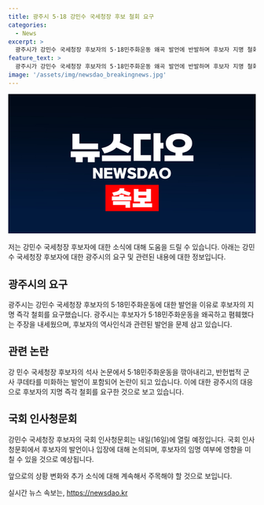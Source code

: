 ```yaml
---
title: 광주시 5·18 강민수 국세청장 후보 철회 요구
categories:
  - News
excerpt: >
  광주시가 강민수 국세청장 후보자의 5·18민주화운동 왜곡 발언에 반발하며 후보자 지명 철회를 요구했다. 후보자가 전두환을 호도하고 민주화운동을 폄훼한 것으로 지적하며, 정부와 여당을 비판했다. 이에 청문회 전이지만 강 후보자의 논란은 계속되고 있다. (150자)
feature_text: >
  광주시가 강민수 국세청장 후보자의 5·18민주화운동 왜곡 발언에 반발하며 후보자 지명 철회를 요구했다. 후보자가 전두환을 호도하고 민주화운동을 폄훼한 것으로 지적하며, 정부와 여당을 비판했다. 이에 청문회 전이지만 강 후보자의 논란은 계속되고 있다. (150자)
image: '/assets/img/newsdao_breakingnews.jpg'
---
```


<p><img src="/assets/img/newsdao_breakingnews.jpg" alt="firstkoreanews 속보" /></p>

<p>저는 강민수 국세청장 후보자에 대한 소식에 대해 도움을 드릴 수 있습니다. 아래는 강민수 국세청장 후보자에 대한 광주시의 요구 및 관련된 내용에 대한 정보입니다.</p>

<h2 data-ke-size="size26">광주시의 요구</h2>

<p data-ke-size="size16">광주시는 강민수 국세청장 후보자의 5·18민주화운동에 대한 발언을 이유로 후보자의 지명 즉각 철회를 요구했습니다. 광주시는 후보자가 5·18민주화운동을 왜곡하고 폄훼했다는 주장을 내세웠으며, 후보자의 역사인식과 관련된 발언을 문제 삼고 있습니다.</p>

<h2 data-ke-size="size26">관련 논란</h2>

<p data-ke-size="size16">강 민수 국세청장 후보자의 석사 논문에서 5·18민주화운동을 깎아내리고, 반헌법적 군사 쿠데타를 미화하는 발언이 포함되어 논란이 되고 있습니다. 이에 대한 광주시의 대응으로 후보자의 지명 즉각 철회를 요구한 것으로 보고 있습니다.</p>

<h2 data-ke-size="size26">국회 인사청문회</h2>

<p data-ke-size="size16">강민수 국세청장 후보자의 국회 인사청문회는 내일(16일)에 열릴 예정입니다. 국회 인사청문회에서 후보자의 발언이나 입장에 대해 논의되며, 후보자의 임명 여부에 영향을 미칠 수 있을 것으로 예상됩니다.</p>

<p>앞으로의 상황 변화와 추가 소식에 대해 계속해서 주목해야 할 것으로 보입니다.</p>
실시간 뉴스 속보는, <a href="https://newsdao.kr" rel="dofollow">https://newsdao.kr</a>


